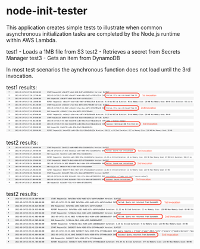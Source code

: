 # node-init-tester

This application creates simple tests to illustrate when common asynchronous initialization tasks are completed by the Node.js runtime within AWS Lambda.

test1 - Loads a 1MB file from S3
test2 - Retrieves a secret from Secrets Manager
test3 - Gets an item from DynamoDB

In most test scenarios the aynchronous function does not load until the 3rd invocation.

test1 results:
![test1 logfiles](./images/test1.png)

test2 results:
![test2 logfiles](./images/test2.png)

test2 results:
![test3 logfiles](./images/test3.png)
